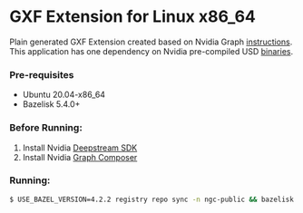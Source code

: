 # GXF Extension for Linux x86_64

Plain generated GXF Extension created based on Nvidia Graph [instructions](https://resources.nvidia.com/en-us-deepstream-get-started-with-graph-composer/started-with-graphcomposer). This application has one dependency on Nvidia pre-compiled USD [binaries](https://developer.nvidia.com/usd).

### Pre-requisites

- Ubuntu 20.04-x86_64
- Bazelisk 5.4.0+

### Before Running:

1. Install Nvidia [Deepstream SDK](https://docs.nvidia.com/metropolis/deepstream/dev-guide/text/DS_Quickstart.html#quickstart-guide)
2. Install Nvidia [Graph Composer](https://developer.nvidia.com/graph_composer-2.0.1_amd64.deb)

### Running:

```bash
$ USE_BAZEL_VERSION=4.2.2 registry repo sync -n ngc-public && bazelisk build -s ... 
```
